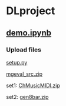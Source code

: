 # DLproject

## [demo.ipynb](https://github.com/JinchengLiang/DLproject/blob/Shaomin/mgeval/demo.ipynb)

### Upload files

[setup.py](https://github.com/vishnubob/python-midi/blob/master/setup.py)

[mgeval_src.zip](https://github.com/JinchengLiang/DLproject/blob/Shaomin/mgeval/mgeval_src.zip)

set1: [ChMusicMIDI.zip](https://github.com/JinchengLiang/DLproject/blob/Shaomin/dataset/ChMusicMIDI.zip)

set2: [gen8bar.zip](https://github.com/JinchengLiang/DLproject/blob/Shaomin/dataset/gen8bar.zip)
